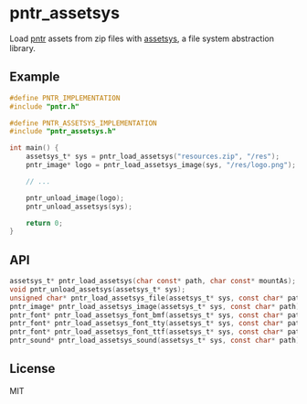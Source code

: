 # pntr_assetsys

Load [pntr](https://github.com/RobLoach/pntr) assets from zip files with [assetsys](https://github.com/mattiasgustavsson/libs/blob/main/assetsys.h), a file system abstraction library.

## Example

``` c
#define PNTR_IMPLEMENTATION
#include "pntr.h"

#define PNTR_ASSETSYS_IMPLEMENTATION
#include "pntr_assetsys.h"

int main() {
    assetsys_t* sys = pntr_load_assetsys("resources.zip", "/res");
    pntr_image* logo = pntr_load_assetsys_image(sys, "/res/logo.png");

    // ...

    pntr_unload_image(logo);
    pntr_unload_assetsys(sys);

    return 0;
}
```

## API

``` c
assetsys_t* pntr_load_assetsys(char const* path, char const* mountAs);
void pntr_unload_assetsys(assetsys_t* sys);
unsigned char* pntr_load_assetsys_file(assetsys_t* sys, const char* path, unsigned int* bytesRead);
pntr_image* pntr_load_assetsys_image(assetsys_t* sys, const char* path);
pntr_font* pntr_load_assetsys_font_bmf(assetsys_t* sys, const char* path, const char* characters);
pntr_font* pntr_load_assetsys_font_tty(assetsys_t* sys, const char* path, int glyphWidth, int glyphHeight, const char* characters);
pntr_font* pntr_load_assetsys_font_ttf(assetsys_t* sys, const char* path, int fontSize);
pntr_sound* pntr_load_assetsys_sound(assetsys_t* sys, const char* path);
```

## License

MIT

